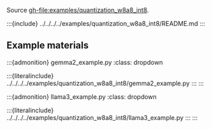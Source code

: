 Source <gh-file:examples/quantization_w8a8_int8>.

:::{include} ../../../../examples/quantization_w8a8_int8/README.md
:::

## Example materials

:::{admonition} gemma2_example.py
:class: dropdown

:::{literalinclude} ../../../../examples/quantization_w8a8_int8/gemma2_example.py
:::
:::

:::{admonition} llama3_example.py
:class: dropdown

:::{literalinclude} ../../../../examples/quantization_w8a8_int8/llama3_example.py
:::
:::

